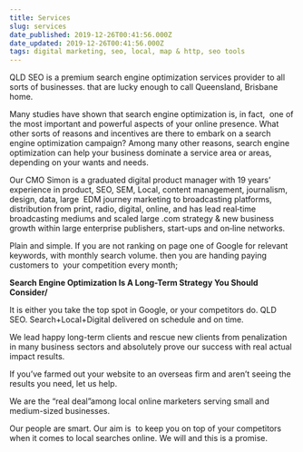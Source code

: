 ```yaml
---
title: Services
slug: services
date_published: 2019-12-26T00:41:56.000Z
date_updated: 2019-12-26T00:41:56.000Z
tags: digital marketing, seo, local, map & http, seo tools
---
```


QLD SEO is a premium search engine optimization services provider to all sorts of businesses. that are lucky enough to call Queensland, Brisbane home.

Many studies have shown that search engine optimization is, in fact,  one of the most important and powerful aspects of your online presence. What other sorts of reasons and incentives are there to embark on a search engine optimization campaign? Among many other reasons, search engine optimization can help your business dominate a service area or areas, depending on your wants and needs.

 Our CMO Simon is a graduated digital product manager with 19 years’ experience in product, SEO, SEM, Local, content management, journalism, design, data, large  EDM journey marketing to broadcasting platforms, distribution from print, radio, digital, online, and has lead real‐time broadcasting mediums and scaled large .com strategy & new business growth within large enterprise publishers, start-ups and on‐line networks.

Plain and simple. If you are not ranking on page one of Google for relevant keywords, with monthly search volume. then you are handing paying customers to  your competition every month;

**Search Engine Optimization Is A Long-Term Strategy You Should Consider/**

It is either you take the top spot in Google, or your competitors do. QLD SEO. Search+Local+Digital delivered on schedule and on time. 

We lead happy long-term clients and rescue new clients from penalization in many business sectors and absolutely prove our success with real actual impact results.

If you’ve farmed out your website to an overseas firm and aren’t seeing the results you need, let us help. 

We are the “real deal”among local online marketers serving small and medium-sized businesses. 

Our people are smart. Our aim is  to keep you on top of your competitors when it comes to local searches online. We will and this is a promise.
